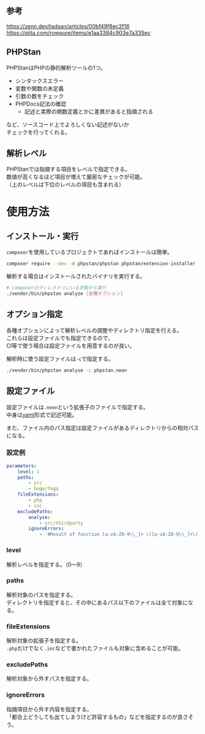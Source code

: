 ## 参考
https://zenn.dev/tadsan/articles/00bf49f8ec2f16  
https://qiita.com/rowpure/items/e1aa3384c903e7a335ec

## PHPStan
PHPStanはPHPの静的解析ツールの1つ。  

* シンタックスエラー
* 変数や関数の未定義
* 引数の数をチェック
* PHPDocs記法の確認
  - 記述と実際の関数定義とかに差異があると指摘される

など、ソースコード上でよろしくない記述がないか  
チェックを行ってくれる。

## 解析レベル
PHPStanでは指摘する項目をレベルで指定できる。  
数値が高くなるほど項目が増えて厳密なチェックが可能。  
（上のレベルは下位のレベルの項目も含まれる）

# 使用方法
## インストール・実行
`composer`を使用しているプロジェクトであればインストールは簡単。
```bash
composer require --dev -W phpstan/phpstan phpstan/extension-installer
```
解析する場合はインストールされたバイナリを実行する。
```bash
# composerのディレクトリにいる状態から実行
./vendor/bin/phpstan analyze [各種オプション]
```

## オプション指定
各種オプションによって解析レベルの調整やディレクトリ指定を行える。  
これらは設定ファイルでも指定できるので、  
CI等で使う場合は設定ファイルを用意するのが良い。

解析時に使う設定ファイルは`-c`で指定する。
```bash
./vendor/bin/phpstan analyse -c phpstan.neon
```

## 設定ファイル
設定ファイルは`.neon`という拡張子のファイルで指定する。  
中身は[yaml](/Serialization/YAML.md)形式で記述可能。

また、ファイル内のパス指定は設定ファイルがあるディレクトリからの相対パスになる。

### 設定例
```yaml
parameters:
	level: 1
	paths:
		- src
		- hoge/fuga
	fileExtensions:
		- php
		- inc
	excludePaths:
		analyse:
			- src/thirdparty
		ignoreErrors:
			- '#Result of function [a-zA-Z0-9\\_]+ \([a-zA-Z0-9\\_]+\) is used\.#'
```

### level
解析レベルを指定する。（0〜9）

### paths
解析対象のパスを指定する。  
ディレクトリを指定すると、その中にあるパス以下のファイルは全て対象になる。

### fileExtensions
解析対象の拡張子を指定する。  
`.php`だけでなく`.inc`などで書かれたファイルも対象に含めることが可能。

### excludePaths
解析対象から外すパスを指定する。

### ignoreErrors
指摘項目から外す内容を指定する。  
「都合上どうしても出てしまうけど許容するもの」などを指定するのが良さそう。